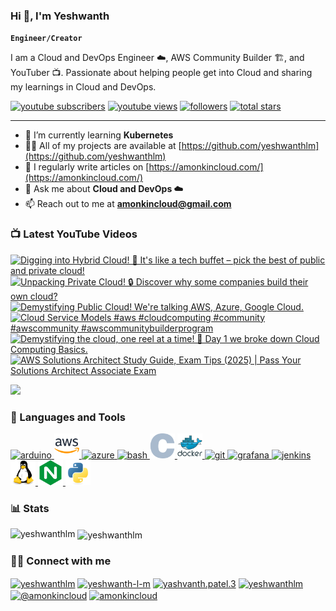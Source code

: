 ### Hi 👋, I'm Yeshwanth

**`Engineer/Creator`**

I am a Cloud and DevOps Engineer ☁️, AWS Community Builder 🏗️, and YouTuber 📺. Passionate about helping people get into Cloud and sharing my learnings in Cloud and DevOps.

   <p align="left">
      <a href="https://www.youtube.com/c/amonkincloud?sub_confirmation=1">
         <img alt="youtube subscribers" title="Subscribe to my YouTube channel" src="https://custom-icon-badges.demolab.com/youtube/channel/subscribers/UCwhERUcuzUCwr8x8mQ8zrcw?color=%23E05D44&label=SUBSCRIBE&logo=video&logoColor=white&style=for-the-badge&labelColor=CE4630"/></a> 
      <a href="https://www.youtube.com/c/amonkincloud">
         <img alt="youtube views" title="YouTube views" src="https://custom-icon-badges.demolab.com/youtube/channel/views/UCwhERUcuzUCwr8x8mQ8zrcw?color=%23E1AD0E&logo=eye&logoColor=white&style=for-the-badge&labelColor=C79600"/></a> 
      <a href="https://github.com/yeshwanthlm?tab=followers">
         <img alt="followers" title="Follow me on Github" src="https://custom-icon-badges.demolab.com/github/followers/yeshwanthlm?color=236ad3&labelColor=1155ba&style=for-the-badge&logo=person-add&label=Follow&logoColor=white"/></a>
      <a href="https://github.com/yeshwanthlm?tab=repositories&sort=stargazers">
         <img alt="total stars" title="Total stars on GitHub" src="https://custom-icon-badges.demolab.com/github/stars/yeshwanthlm?color=55960c&style=for-the-badge&labelColor=488207&logo=star"/></a>
   </p>

---

- 🌱 I’m currently learning **Kubernetes**
- 👨‍💻 All of my projects are available at [https://github.com/yeshwanthlm](https://github.com/yeshwanthlm)
- 📝 I regularly write articles on [https://amonkincloud.com/](https://amonkincloud.com/)
- 💬 Ask me about **Cloud and DevOps ☁️**
- 📫 Reach out to me at **amonkincloud@gmail.com**


### 📺 Latest YouTube Videos

<!-- BEGIN YOUTUBE-CARDS -->
[![Digging into Hybrid Cloud! 🍲 It's like a tech buffet – pick the best of public and private cloud!](https://ytcards.demolab.com/?id=WitjEqvJo3M&title=Digging+into+Hybrid+Cloud%21+%F0%9F%8D%B2+It%27s+like+a+tech+buffet+%E2%80%93+pick+the+best+of+public+and+private+cloud%21&lang=en&timestamp=1749990629&background_color=%230d1117&title_color=%23ffffff&stats_color=%23dedede&max_title_lines=1&width=250&border_radius=5 "Digging into Hybrid Cloud! 🍲 It's like a tech buffet – pick the best of public and private cloud!")](https://www.youtube.com/watch?v=WitjEqvJo3M)
[![Unpacking Private Cloud! 🔒 Discover why some companies build their own cloud?](https://ytcards.demolab.com/?id=7TVdc9eP5wY&title=Unpacking+Private+Cloud%21+%F0%9F%94%92+Discover+why+some+companies+build+their+own+cloud%3F&lang=en&timestamp=1749904216&background_color=%230d1117&title_color=%23ffffff&stats_color=%23dedede&max_title_lines=1&width=250&border_radius=5 "Unpacking Private Cloud! 🔒 Discover why some companies build their own cloud?")](https://www.youtube.com/watch?v=7TVdc9eP5wY)
[![Demystifying Public Cloud!  We're talking AWS, Azure, Google Cloud.](https://ytcards.demolab.com/?id=nnaoo03WaAU&title=Demystifying+Public+Cloud%21++We%27re+talking+AWS%2C+Azure%2C+Google+Cloud.&lang=en&timestamp=1749817864&background_color=%230d1117&title_color=%23ffffff&stats_color=%23dedede&max_title_lines=1&width=250&border_radius=5 "Demystifying Public Cloud!  We're talking AWS, Azure, Google Cloud.")](https://www.youtube.com/watch?v=nnaoo03WaAU)
[![Cloud Service Models  #aws #cloudcomputing #community #awscommunity #awscommunitybuilderprogram](https://ytcards.demolab.com/?id=rjkJ0a4mohM&title=Cloud+Service+Models++%23aws+%23cloudcomputing+%23community+%23awscommunity+%23awscommunitybuilderprogram&lang=en&timestamp=1749747173&background_color=%230d1117&title_color=%23ffffff&stats_color=%23dedede&max_title_lines=1&width=250&border_radius=5 "Cloud Service Models  #aws #cloudcomputing #community #awscommunity #awscommunitybuilderprogram")](https://www.youtube.com/watch?v=rjkJ0a4mohM)
[![Demystifying the cloud, one reel at a time! 🚀 Day 1 we broke down Cloud Computing Basics.](https://ytcards.demolab.com/?id=KDfE_FyTHbU&title=Demystifying+the+cloud%2C+one+reel+at+a+time%21+%F0%9F%9A%80+Day+1+we+broke+down+Cloud+Computing+Basics.&lang=en&timestamp=1749639325&background_color=%230d1117&title_color=%23ffffff&stats_color=%23dedede&max_title_lines=1&width=250&border_radius=5 "Demystifying the cloud, one reel at a time! 🚀 Day 1 we broke down Cloud Computing Basics.")](https://www.youtube.com/watch?v=KDfE_FyTHbU)
[![AWS Solutions Architect Study Guide, Exam Tips (2025) | Pass Your Solutions Architect Associate Exam](https://ytcards.demolab.com/?id=2jO_ErBMWuY&title=AWS+Solutions+Architect+Study+Guide%2C+Exam+Tips+%282025%29+%7C+Pass+Your+Solutions+Architect+Associate+Exam&lang=en&timestamp=1749472204&background_color=%230d1117&title_color=%23ffffff&stats_color=%23dedede&max_title_lines=1&width=250&border_radius=5 "AWS Solutions Architect Study Guide, Exam Tips (2025) | Pass Your Solutions Architect Associate Exam")](https://www.youtube.com/watch?v=2jO_ErBMWuY)
<!-- END YOUTUBE-CARDS -->

[<img src="https://custom-icon-badges.demolab.com/badge/-Subscribe%20For%20More-red?style=for-the-badge&logo=video&logoColor=white"/>](https://www.youtube.com/c/amonkincloud?sub_confirmation=1)

### 🧰 Languages and Tools

<p align="left"> <a href="https://www.arduino.cc/" target="_blank" rel="noreferrer"> <img src="https://cdn.worldvectorlogo.com/logos/arduino-1.svg" alt="arduino" width="40" height="40"/> </a> <a href="https://aws.amazon.com" target="_blank" rel="noreferrer"> <img src="https://raw.githubusercontent.com/devicons/devicon/master/icons/amazonwebservices/amazonwebservices-original-wordmark.svg" alt="aws" width="40" height="40"/> </a> <a href="https://azure.microsoft.com/en-in/" target="_blank" rel="noreferrer"> <img src="https://www.vectorlogo.zone/logos/microsoft_azure/microsoft_azure-icon.svg" alt="azure" width="40" height="40"/> </a> <a href="https://www.gnu.org/software/bash/" target="_blank" rel="noreferrer"> <img src="https://www.vectorlogo.zone/logos/gnu_bash/gnu_bash-icon.svg" alt="bash" width="40" height="40"/> </a> <a href="https://www.cprogramming.com/" target="_blank" rel="noreferrer"> <img src="https://raw.githubusercontent.com/devicons/devicon/master/icons/c/c-original.svg" alt="c" width="40" height="40"/> </a> <a href="https://www.docker.com/" target="_blank" rel="noreferrer"> <img src="https://raw.githubusercontent.com/devicons/devicon/master/icons/docker/docker-original-wordmark.svg" alt="docker" width="40" height="40"/> </a> <a href="https://git-scm.com/" target="_blank" rel="noreferrer"> <img src="https://www.vectorlogo.zone/logos/git-scm/git-scm-icon.svg" alt="git" width="40" height="40"/> </a> <a href="https://grafana.com" target="_blank" rel="noreferrer"> <img src="https://www.vectorlogo.zone/logos/grafana/grafana-icon.svg" alt="grafana" width="40" height="40"/> </a> <a href="https://www.jenkins.io" target="_blank" rel="noreferrer"> <img src="https://www.vectorlogo.zone/logos/jenkins/jenkins-icon.svg" alt="jenkins" width="40" height="40"/> </a> <a href="https://www.linux.org/" target="_blank" rel="noreferrer"> <img src="https://raw.githubusercontent.com/devicons/devicon/master/icons/linux/linux-original.svg" alt="linux" width="40" height="40"/> </a> <a href="https://www.nginx.com" target="_blank" rel="noreferrer"> <img src="https://raw.githubusercontent.com/devicons/devicon/master/icons/nginx/nginx-original.svg" alt="nginx" width="40" height="40"/> </a> <a href="https://www.python.org" target="_blank" rel="noreferrer"> <img src="https://raw.githubusercontent.com/devicons/devicon/master/icons/python/python-original.svg" alt="python" width="40" height="40"/> </a> </p>

### 📊 Stats
<p><img align="left" src="https://github-readme-stats.vercel.app/api/top-langs?username=yeshwanthlm&show_icons=true&locale=en&layout=compact" alt="yeshwanthlm" /></p>

<p>&nbsp;<img align="center" src="https://github-readme-stats.vercel.app/api?username=yeshwanthlm&show_icons=true&locale=en" alt="yeshwanthlm" /></p>

### 🏄‍♂️ Connect with me
   <p align="left">
   <a href="https://dev.to/yeshwanthlm" target="blank"><img align="center" src="https://raw.githubusercontent.com/rahuldkjain/github-profile-readme-generator/master/src/images/icons/Social/devto.svg" alt="yeshwanthlm" height="30" width="40" /></a>
   <a href="https://linkedin.com/in/yeshwanth-l-m" target="blank"><img align="center" src="https://raw.githubusercontent.com/rahuldkjain/github-profile-readme-generator/master/src/images/icons/Social/linked-in-alt.svg" alt="yeshwanth-l-m" height="30" width="40" /></a>
   <a href="https://fb.com/yashvanth.patel.3" target="blank"><img align="center" src="https://raw.githubusercontent.com/rahuldkjain/github-profile-readme-generator/master/src/images/icons/Social/facebook.svg" alt="yashvanth.patel.3" height="30" width="40" /></a>
   <a href="https://instagram.com/yeshwanthlm" target="blank"><img align="center" src="https://raw.githubusercontent.com/rahuldkjain/github-profile-readme-generator/master/src/images/icons/Social/instagram.svg" alt="yeshwanthlm" height="30" width="40" /></a>
   <a href="https://hashnode.com/@amonkincloud" target="blank"><img align="center" src="https://raw.githubusercontent.com/rahuldkjain/github-profile-readme-generator/master/src/images/icons/Social/hashnode.svg" alt="@amonkincloud" height="30" width="40" /></a>
   <a href="https://www.youtube.com/c/amonkincloud" target="blank"><img align="center" src="https://raw.githubusercontent.com/rahuldkjain/github-profile-readme-generator/master/src/images/icons/Social/youtube.svg" alt="amonkincloud" height="30" width="40" /></a>
   </p>

